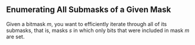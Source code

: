 ## Enumerating All Submasks of a Given Mask
Given a bitmask $m$, you want to efficiently iterate through all of its submasks, that is, masks $s$ in which only bits that were included in mask $m$ are set.